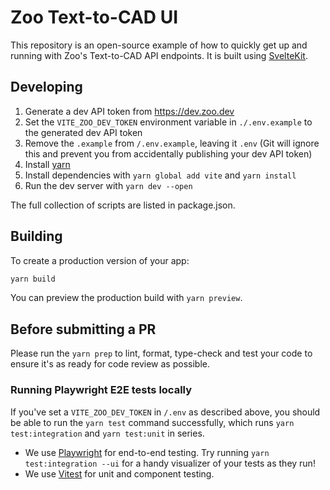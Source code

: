 # Zoo Text-to-CAD UI

This repository is an open-source example of how to quickly get up and running with Zoo's Text-to-CAD API endpoints. It is built using [SvelteKit](https://kit.svelte.dev/).

## Developing

1. Generate a dev API token from https://dev.zoo.dev
2. Set the `VITE_ZOO_DEV_TOKEN` environment variable in `./.env.example` to the generated dev API token
3. Remove the `.example` from `/.env.example`, leaving it `.env` (Git will ignore this and prevent you from accidentally publishing your dev API token)
4. Install [yarn](https://yarnpkg.com/getting-started/install)
5. Install dependencies with `yarn global add vite` and `yarn install`
6. Run the dev server with `yarn dev --open`

The full collection of scripts are listed in package.json.

## Building

To create a production version of your app:

```bash
yarn build
```

You can preview the production build with `yarn preview`.

## Before submitting a PR

Please run the `yarn prep` to lint, format, type-check and test your code to ensure it's as ready for code review as possible.

### Running Playwright E2E tests locally

If you've set a `VITE_ZOO_DEV_TOKEN` in `/.env` as described above, you should be able to run the `yarn test` command successfully, which runs `yarn test:integration` and `yarn test:unit` in series.

- We use [Playwright](https://playwright.dev) for end-to-end testing. Try running `yarn test:integration --ui` for a handy visualizer of your tests as they run!
- We use [Vitest](https://vitest.dev) for unit and component testing.
